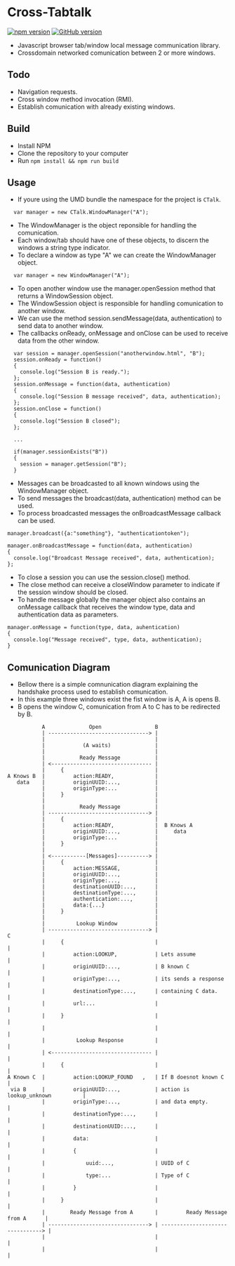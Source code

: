 # Cross-Tabtalk

[![npm version](https://badge.fury.io/js/crosstabtalk.svg)](https://badge.fury.io/js/crosstabtalk)
[![GitHub version](https://badge.fury.io/gh/tentone%2Fcrosstabtalk.svg)](https://badge.fury.io/gh/tentone%2Fcrosstabtalk)

 - Javascript browser tab/window local message communication library.
 - Crossdomain networked comunication between 2 or more windows.

## Todo
 - Navigation requests.
 - Cross window method invocation (RMI).
 - Establish comunication with already existing windows.

## Build
 - Install NPM
 - Clone the repository to your computer
 - Run ```npm install && npm run build```

## Usage
 - If youre using the UMD bundle the namespace for the project is ```CTalk```.

```
  var manager = new CTalk.WindowManager("A");
```
 - The WindowManager is the object reponsible for handling the comunication.
 - Each window/tab should have one of these objects, to discern the windows a string type indicator.
 - To declare a window as type "A" we can create the WindowManager object.

```
  var manager = new WindowManager("A");
```

 - To open another window use the manager.openSession method that returns a WindowSession object.
 - The WindowSession object is responsible for handling comunication to another window.
 - We can use the method session.sendMessage(data, authentication) to send data to another window.
 - The callbacks onReady, onMessage and onClose can be used to receive data from the other window.

```
  var session = manager.openSession("anotherwindow.html", "B");
  session.onReady = function()
  {
    console.log("Session B is ready.");
  };
  session.onMessage = function(data, authentication)
  {
    console.log("Session B message received", data, authentication);
  };
  session.onClose = function()
  {
    console.log("Session B closed");
  };
  
  ...

  if(manager.sessionExists("B"))
  {
    session = manager.getSession("B");
  }
```

 - Messages can be broadcasted to all known windows using the WindowManager object.
 - To send messages the broadcast(data, authentication) method can be used.
 - To process broadcasted messages the onBroadcastMessage callback can be used.

```
manager.broadcast({a:"something"}, "authenticationtoken");

manager.onBroadcastMessage = function(data, authentication)
{
  console.log("Broadcast Message received", data, authentication);
};
```
 - To close a session you can use the session.close() method.
 - The close method can receive a closeWindow parameter to indicate if the session window should be closed.
 - To handle message globally the manager object also contains an onMessage callback that receives the window type, data and authentication data as parameters.
```
manager.onMessage = function(type, data, auhentication)
{
  console.log("Message received", type, data, authentication);
}
```


## Comunication Diagram
 - Bellow there is a simple comnunication diagram explaining the handshake process used to establish comunication.
 - In this example three windows exist the fist window is A, A is opens B.
 - B opens the window C, comunication from A to C has to be redirected by B.

```
           A              Open                 B
           | --------------------------------> |
           |                                   |
           |            (A waits)              |
           |                                   |
           |           Ready Message           |
           | <-------------------------------- |
           |     {                             |
A Knows B  |         action:READY,             |
   data    |         originUUID:...,           |
           |         originType:...            |
           |     }                             |
           |                                   |
           |           Ready Message           |
           | --------------------------------> |
           |     {                             |
           |         action:READY,             |  B Knows A
           |         originUUID:...,           |     data
           |         originType:...            |
           |     }                             |
           |                                   |
           | <-----------[Messages]----------> |
           |     {                             |
           |         action:MESSAGE,           | 
           |         originUUID:...,           |
           |         originType:...,           |
           |         destinationUUID:...,      |
           |         destinationType:...,      |
           |         authentication:...,       |
           |         data:{...}                |
           |     }                             | 
           |                                   |
           |          Lookup Window            |
           | --------------------------------> |                                   C
           |     {                             |                                   |
           |         action:LOOKUP,            | Lets assume                       |
           |         originUUID:...,           | B known C                         |
           |         originType:...,           | its sends a response              |
           |         destinationType:...,      | containing C data.                |
           |         url:...                   |                                   |
           |     }                             |                                   |
           |                                   |                                   |
           |          Lookup Response          |                                   |
           | <-------------------------------- |                                   |
           |     {                             |                                   |
A Known C  |         action:LOOKUP_FOUND   ,   | If B doesnot known C              |
 via B     |         originUUID:...,           | action is lookup_unknown          |
           |         originType:...,           | and data empty.                   |
           |         destinationType:...,      |                                   |
           |         destinationUUID:...,      |                                   |
           |         data:                     |                                   |
           |         {                         |                                   |
           |             uuid:...,             | UUID of C                         |
           |             type:...              | Type of C                         |
           |         }                         |                                   |
           |     }                             |                                   |
           |        Ready Message from A       |         Ready Message from A      |
           | --------------------------------> | --------------------------------> | 
           |                                   |                                   |
           |                                   |                                   |
```
